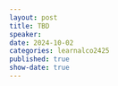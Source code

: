 ```yaml
---
layout: post
title: TBD
speaker:
date: 2024-10-02
categories: learnalco2425
published: true
show-date: true
---
```

